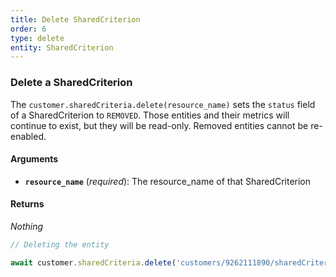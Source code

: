 ```yaml
---
title: Delete SharedCriterion
order: 6
type: delete
entity: SharedCriterion
---
```


### Delete a SharedCriterion

The `customer.sharedCriteria.delete(resource_name)` sets the `status` field of a SharedCriterion to `REMOVED`. Those entities and their metrics will continue to exist, but they will be read-only. Removed entities cannot be re-enabled.

#### Arguments

- **`resource_name`** (_required_): The resource_name of that SharedCriterion

#### Returns

_Nothing_

```javascript
// Deleting the entity

await customer.sharedCriteria.delete('customers/9262111890/sharedCriteria/1788591305~627191652608')
```

